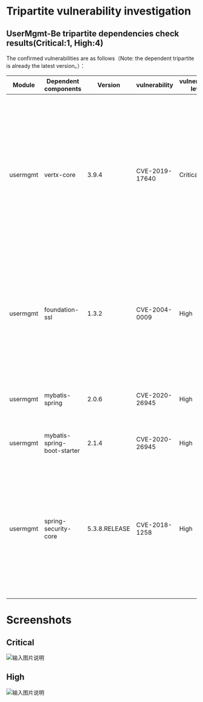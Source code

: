 # Tripartite vulnerability investigation

## UserMgmt-Be tripartite dependencies check results(Critical:1, High:4)

The confirmed vulnerabilities are as follows（Note: the dependent tripartite is already the latest version。）：

| Module      |  Dependent components  |Version| vulnerability|  vulnerability level            |   vulnerability description |  resolved or not |    Description    |
| ---------| --------------------|----------------------|----------------|----------------- |----------------|-----------------|---------------------------------|
|usermgmt| vertx-core  | 3.9.4 | CVE-2019-17640  |  Critical        |TIn Eclipse Vert.x 3.4.x up to 3.9.4, 4.0.0.milestone1, 4.0.0.milestone2, 4.0.0.milestone3, 4.0.0.milestone4, 4.0.0.milestone5, 4.0.0.Beta1, 4.0.0.Beta2, and 4.0.0.Beta3, StaticHandler doesn't correctly processes back slashes on Windows Operating systems, allowing, escape the webroot folder to the current working directory | no| servicecomb 1.3.2 Passively dependent tripartite     |
|usermgmt|foundation-ssl  | 1.3.2 | CVE-2004-0009 |  High|	Apache-SSL 1.3.28+1.52 and earlier, with SSLVerifyClient set to 1 or 3 and SSLFakeBasicAuth enabled, allows remote attackers to forge a client certificate by using basic authentication with the "one-line DN" of the target user. | no| servicecomb 1.3.2 Passively dependent tripartite     |
|usermgmt|mybatis-spring  | 2.0.6 | CVE-2020-26945 |  High|	MyBatis before 3.5.6 mishandles deserialization of object streams. | no| mybatis-spring-boot-starter 2.1.4 Passively dependent tripartite     |
|usermgmt|mybatis-spring-boot-starter  | 2.1.4 | CVE-2020-26945 |  High|	MyBatis before 3.5.6 mishandles deserialization of object streams. | no| Already the latest version     |
|usermgmt| spring-security-core  | 5.3.8.RELEASE | CVE-2018-1258 |  High|	Spring Framework version 5.0.5 when used in combination with any versions of Spring Security contains an authorization bypass when using method security. An unauthorized malicious user can gain unauthorized access to methods that should be restricted. | no| Can only update to the highest version of 5.3, if update to version 5.4.x, you will get an error when you perform the test hard.     |


# Screenshots
## Critical
![输入图片说明](https://images.gitee.com/uploads/images/2021/0327/143459_d7744752_8279549.png "UserMgmt-Be-3rd.png")

## High
![输入图片说明](https://images.gitee.com/uploads/images/2021/0327/143558_55fd6c30_8279549.png "UserMgmt-Be-3rd-High.png")
